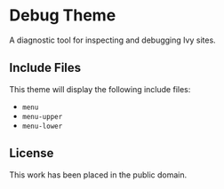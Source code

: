 
# Debug Theme

A diagnostic tool for inspecting and debugging Ivy sites.


## Include Files

This theme will display the following include files:

* `menu`
* `menu-upper`
* `menu-lower`


## License

This work has been placed in the public domain.
